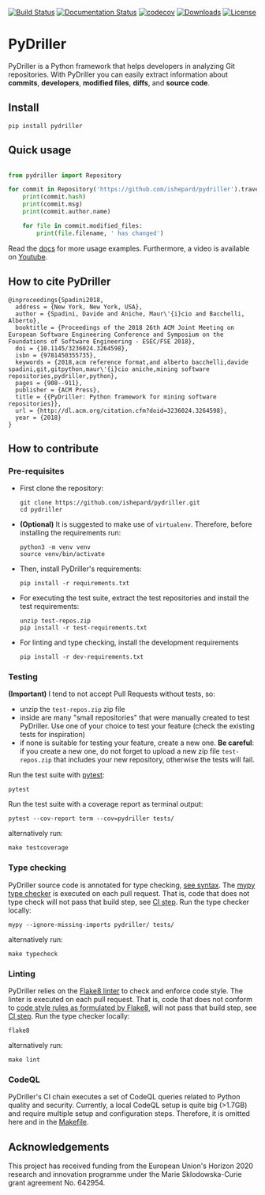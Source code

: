 [![Build Status](https://github.com/ishepard/pydriller/workflows/Pydriller%20workflow/badge.svg?branch=master)](https://github.com/ishepard/pydriller/actions)
[![Documentation Status](https://readthedocs.org/projects/pydriller/badge/?version=latest)](https://pydriller.readthedocs.io/en/latest/?badge=latest)
[![codecov](https://codecov.io/gh/ishepard/pydriller/branch/master/graph/badge.svg)](https://codecov.io/gh/ishepard/pydriller)
[![Downloads](https://pepy.tech/badge/pydriller/month)](https://pepy.tech/project/pydriller)
[![License](https://img.shields.io/badge/License-Apache%202.0-blue.svg)](https://opensource.org/licenses/Apache-2.0)

# PyDriller

PyDriller is a Python framework that helps developers in analyzing Git repositories. With PyDriller you can easily extract information about **commits**, **developers**, **modified files**, **diffs**, and **source code**.

## Install
```
pip install pydriller
```

## Quick usage

```python

from pydriller import Repository

for commit in Repository('https://github.com/ishepard/pydriller').traverse_commits():
    print(commit.hash)
    print(commit.msg)
    print(commit.author.name)

    for file in commit.modified_files:
        print(file.filename, ' has changed')

```

Read the [docs](http://pydriller.readthedocs.io) for more usage examples.
Furthermore, a video is available on [Youtube](https://www.youtube.com/watch?v=7Oui4bP9eN8).

## How to cite PyDriller

```
@inproceedings{Spadini2018,
  address = {New York, New York, USA},
  author = {Spadini, Davide and Aniche, Maur\'{i}cio and Bacchelli, Alberto},
  booktitle = {Proceedings of the 2018 26th ACM Joint Meeting on European Software Engineering Conference and Symposium on the Foundations of Software Engineering - ESEC/FSE 2018},
  doi = {10.1145/3236024.3264598},
  isbn = {9781450355735},
  keywords = {2018,acm reference format,and alberto bacchelli,davide spadini,git,gitpython,maur\'{i}cio aniche,mining software repositories,pydriller,python},
  pages = {908--911},
  publisher = {ACM Press},
  title = {{PyDriller: Python framework for mining software repositories}},
  url = {http://dl.acm.org/citation.cfm?doid=3236024.3264598},
  year = {2018}
}
```

## How to contribute

### Pre-requisites

- First clone the repository:
  ```
  git clone https://github.com/ishepard/pydriller.git
  cd pydriller
  ```
- **(Optional)** It is suggested to make use of `virtualenv`. Therefore, before installing the requirements run:
  ```
  python3 -m venv venv
  source venv/bin/activate
  ```
- Then, install PyDriller's requirements:
  ```
  pip install -r requirements.txt
  ```
- For executing the test suite, extract the test repositories and install the test requirements:
  ```
  unzip test-repos.zip
  pip install -r test-requirements.txt
  ```
- For linting and type checking, install the development requirements
  ```
  pip install -r dev-requirements.txt
  ```

### Testing

**(Important)** I tend to not accept Pull Requests without tests, so:

- unzip the `test-repos.zip` zip file
- inside are many "small repositories" that were manually created to test PyDriller. Use one of your choice to test your feature (check the existing tests for inspiration)
- if none is suitable for testing your feature, create a new one. **Be careful**: if you create a new one, do not forget to upload a new zip file `test-repos.zip` that includes your new repository, otherwise the tests will fail.

Run the test suite with [pytest](https://docs.pytest.org/en/stable/):

```
pytest
```

Run the test suite with a coverage report as terminal output:

```
pytest --cov-report term --cov=pydriller tests/
```

alternatively run:

```
make testcoverage
```

### Type checking

PyDriller source code is annotated for type checking, [see syntax](https://peps.python.org/pep-0484/).
The [mypy type checker](https://www.mypy-lang.org/) is executed on each pull request.
That is, code that does not type check will not pass that build step, see [CI step](https://github.com/ishepard/pydriller/blob/51510ab68b30174f085ceec235cfeaeb1bf3fbc0/.github/workflows/continuous-integration-workflow.yml#L29).
Run the type checker locally:

```
mypy --ignore-missing-imports pydriller/ tests/
```

alternatively run:

```
make typecheck
```

### Linting

PyDriller relies on the [Flake8 linter](https://flake8.pycqa.org/en/latest/) to check and enforce code style.
The linter is executed on each pull request.
That is, code that does not conform to [code style rules as formulated by Flake8](https://www.flake8rules.com/), will not pass that build step, see [CI step](https://github.com/ishepard/pydriller/blob/51510ab68b30174f085ceec235cfeaeb1bf3fbc0/.github/workflows/continuous-integration-workflow.yml#L33).
Run the type checker locally:

```
flake8
```

alternatively run:

```
make lint
```

### CodeQL

PyDriller's CI chain executes a set of CodeQL queries related to Python quality and security.
Currently, a local CodeQL setup is quite big (>1.7GB) and require multiple setup and configuration steps.
Therefore, it is omitted here and in the [Makefile](./Makefile).


## Acknowledgements

This project has received funding from the European Union's Horizon 2020 research and innovation programme under the Marie Sklodowska-Curie grant agreement No. 642954.
